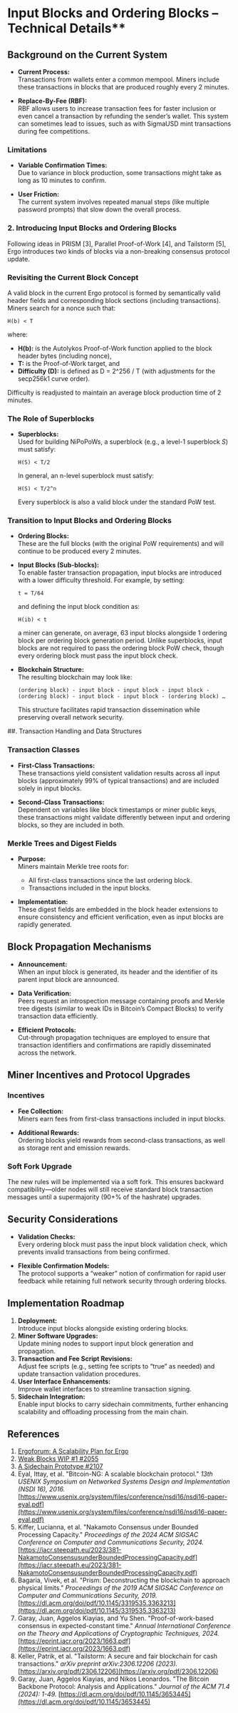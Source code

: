 #  Input Blocks and Ordering Blocks – Technical Details**

## Background on the Current System

  
- **Current Process:**  
  Transactions from wallets enter a common mempool. Miners include these transactions in blocks that are produced roughly every 2 minutes.
  
- **Replace-By-Fee (RBF):**  
  RBF allows users to increase transaction fees for faster inclusion or even cancel a transaction by refunding the sender’s wallet. This system can sometimes lead to issues, such as with SigmaUSD mint transactions during fee competitions.

### Limitations

  
- **Variable Confirmation Times:**  
  Due to variance in block production, some transactions might take as long as 10 minutes to confirm.
  
- **User Friction:**  
  The current system involves repeated manual steps (like multiple password prompts) that slow down the overall process.

### 2. Introducing Input Blocks and Ordering Blocks

Following ideas in PRISM [3], Parallel Proof-of-Work [4], and Tailstorm [5], Ergo introduces two kinds of blocks via a non-breaking consensus protocol update.

### Revisiting the Current Block Concept

A valid block in the current Ergo protocol is formed by semantically valid header fields and corresponding block sections (including transactions). Miners search for a nonce such that:

```
H(b) < T
```

where:

- **H(b):** is the Autolykos Proof-of-Work function applied to the block header bytes (including nonce),
- **T:** is the Proof-of-Work target, and
- **Difficulty (D):** is defined as D = 2^256 / T (with adjustments for the secp256k1 curve order).

Difficulty is readjusted to maintain an average block production time of 2 minutes.

### The Role of Superblocks

  
- **Superblocks:**  
  Used for building NiPoPoWs, a superblock (e.g., a level-1 superblock *S*) must satisfy:
  ```
  H(S) < T/2
  ```
  In general, an n-level superblock must satisfy:
  ```
  H(S) < T/2^n
  ```
  Every superblock is also a valid block under the standard PoW test.

### Transition to Input Blocks and Ordering Blocks

  
- **Ordering Blocks:**  
  These are the full blocks (with the original PoW requirements) and will continue to be produced every 2 minutes.
  
- **Input Blocks (Sub-blocks):**  
  To enable faster transaction propagation, input blocks are introduced with a lower difficulty threshold. For example, by setting:
  ```
  t = T/64
  ```
  and defining the input block condition as:
  ```
  H(ib) < t
  ```
  a miner can generate, on average, 63 input blocks alongside 1 ordering block per ordering block generation period. Unlike superblocks, input blocks are not required to pass the ordering block PoW check, though every ordering block must pass the input block check.
  
- **Blockchain Structure:**  
  The resulting blockchain may look like:
  ```
  (ordering block) - input block - input block - input block - (ordering block) - input block - input block - (ordering block) …
  ```
  This structure facilitates rapid transaction dissemination while preserving overall network security.

##. Transaction Handling and Data Structures

### Transaction Classes

  
- **First-Class Transactions:**  
  These transactions yield consistent validation results across all input blocks (approximately 99% of typical transactions) and are included solely in input blocks.
  
- **Second-Class Transactions:**  
  Dependent on variables like block timestamps or miner public keys, these transactions might validate differently between input and ordering blocks, so they are included in both.

### Merkle Trees and Digest Fields

  
- **Purpose:**  
  Miners maintain Merkle tree roots for:
  
  - All first-class transactions since the last ordering block.
  - Transactions included in the input blocks.
  
- **Implementation:**  
  These digest fields are embedded in the block header extensions to ensure consistency and efficient verification, even as input blocks are rapidly generated.

## Block Propagation Mechanisms

  
- **Announcement:**  
  When an input block is generated, its header and the identifier of its parent input block are announced.
  
- **Data Verification:**  
  Peers request an introspection message containing proofs and Merkle tree digests (similar to weak IDs in Bitcoin’s Compact Blocks) to verify transaction data efficiently.
  
- **Efficient Protocols:**  
  Cut-through propagation techniques are employed to ensure that transaction identifiers and confirmations are rapidly disseminated across the network.

## Miner Incentives and Protocol Upgrades

### Incentives

  
- **Fee Collection:**  
  Miners earn fees from first-class transactions included in input blocks.
  
- **Additional Rewards:**  
  Ordering blocks yield rewards from second-class transactions, as well as storage rent and emission rewards.

### Soft Fork Upgrade

The new rules will be implemented via a soft fork. This ensures backward compatibility—older nodes will still receive standard block transaction messages until a supermajority (90+% of the hashrate) upgrades.

## Security Considerations

  
- **Validation Checks:**  
  Every ordering block must pass the input block validation check, which prevents invalid transactions from being confirmed.
  
- **Flexible Confirmation Models:**  
  The protocol supports a “weaker” notion of confirmation for rapid user feedback while retaining full network security through ordering blocks.

## Implementation Roadmap

1. **Deployment:**  
   Introduce input blocks alongside existing ordering blocks.
2. **Miner Software Upgrades:**  
   Update mining nodes to support input block generation and propagation.
3. **Transaction and Fee Script Revisions:**  
   Adjust fee scripts (e.g., setting fee scripts to “true” as needed) and update transaction validation procedures.
4. **User Interface Enhancements:**  
   Improve wallet interfaces to streamline transaction signing.
5. **Sidechain Integration:**  
   Enable input blocks to carry sidechain commitments, further enhancing scalability and offloading processing from the main chain.

## References

  
1. [Ergoforum: A Scalability Plan for Ergo](https://www.ergoforum.org/t/a-scalability-plan-for-ergo/226/5)  
2. [Weak Blocks WIP #1 #2055](https://github.com/ergoplatform/ergo/pull/2055)  
3. [A Sidechain Prototype #2107](https://github.com/ergoplatform/ergo/pull/2107/)  
4. Eyal, Ittay, et al. "Bitcoin-NG: A scalable blockchain protocol." *13th USENIX Symposium on Networked Systems Design and Implementation (NSDI 16), 2016.* [https://www.usenix.org/system/files/conference/nsdi16/nsdi16-paper-eyal.pdf](https://www.usenix.org/system/files/conference/nsdi16/nsdi16-paper-eyal.pdf)  
5. Kiffer, Lucianna, et al. "Nakamoto Consensus under Bounded Processing Capacity." *Proceedings of the 2024 ACM SIGSAC Conference on Computer and Communications Security, 2024.* [https://iacr.steepath.eu/2023/381-NakamotoConsensusunderBoundedProcessingCapacity.pdf](https://iacr.steepath.eu/2023/381-NakamotoConsensusunderBoundedProcessingCapacity.pdf)  
6. Bagaria, Vivek, et al. "Prism: Deconstructing the blockchain to approach physical limits." *Proceedings of the 2019 ACM SIGSAC Conference on Computer and Communications Security, 2019.* [https://dl.acm.org/doi/pdf/10.1145/3319535.3363213](https://dl.acm.org/doi/pdf/10.1145/3319535.3363213)  
7. Garay, Juan, Aggelos Kiayias, and Yu Shen. "Proof-of-work-based consensus in expected-constant time." *Annual International Conference on the Theory and Applications of Cryptographic Techniques, 2024.* [https://eprint.iacr.org/2023/1663.pdf](https://eprint.iacr.org/2023/1663.pdf)  
8. Keller, Patrik, et al. "Tailstorm: A secure and fair blockchain for cash transactions." *arXiv preprint arXiv:2306.12206 (2023).* [https://arxiv.org/pdf/2306.12206](https://arxiv.org/pdf/2306.12206)  
9. Garay, Juan, Aggelos Kiayias, and Nikos Leonardos. "The Bitcoin Backbone Protocol: Analysis and Applications." *Journal of the ACM 71.4 (2024): 1-49.* [https://dl.acm.org/doi/pdf/10.1145/3653445](https://dl.acm.org/doi/pdf/10.1145/3653445)

